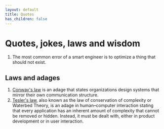 ```yaml
---
layout: default
title: Quotes
has_children: false
---
```


# Quotes, jokes, laws and wisdom


1. The most common error of a smart engineer is to optimize a thing that should not exist.


## Laws and adages

1. [Conway's law](https://en.wikipedia.org/wiki/Conway%27s_law) is an adage that states organizations design systems that mirror their own communication structure.
2. [Tesler's law](https://en.wikipedia.org/wiki/Law_of_conservation_of_complexity), also known as the law of conservation of complexity or Waterbed Theory, is an adage in human–computer interaction stating that every application has an inherent amount of complexity that cannot be removed or hidden. Instead, it must be dealt with, either in product development or in user interaction. 

